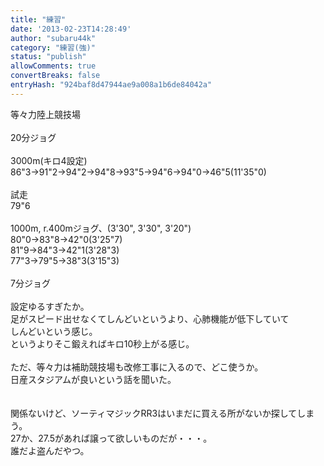 ```yaml
---
title: "練習"
date: '2013-02-23T14:28:49'
author: "subaru44k"
category: "練習(強)"
status: "publish"
allowComments: true
convertBreaks: false
entryHash: "924baf8d47944ae9a008a1b6de84042a"
---
```

等々力陸上競技場<br>
<br>
20分ジョグ<br>
<br>
3000m(キロ4設定)<br>
86"3→91"2→94"2→94"8→93"5→94"6→94"0→46"5(11'35"0)<br>
<br>
試走<br>
79"6<br>
<br>
1000m, r.400mジョグ、(3'30", 3'30", 3'20")<br>
80"0→83"8→42"0(3'25"7)<br>
81"9→84"3→42"1(3'28"3)<br>
77"3→79"5→38"3(3'15"3)<br>
<br>
7分ジョグ<br>
<br>
設定ゆるすぎたか。<br>
足がスピード出せなくてしんどいというより、心肺機能が低下していて<br>
しんどいという感じ。<br>
というよりそこ鍛えればキロ10秒上がる感じ。<br>
<br>
ただ、等々力は補助競技場も改修工事に入るので、どこ使うか。<br>
日産スタジアムが良いという話を聞いた。<br>
<br>
<br>
関係ないけど、ソーティマジックRR3はいまだに買える所がないか探してしまう。<br>
27か、27.5があれば譲って欲しいものだが・・・。<br>
誰だよ盗んだやつ。
